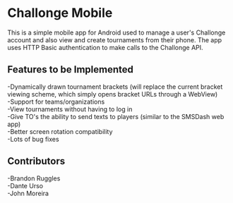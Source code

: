 Challonge Mobile
==================

This is a simple mobile app for Android used to manage a user's Challonge account and also view and create tournaments from their phone. The app uses HTTP Basic authentication to make calls to the Challonge API.

Features to be Implemented
------------------------------

-Dynamically drawn tournament brackets (will replace the current bracket viewing scheme, which simply opens bracket URLs through a WebView)<br>
-Support for teams/organizations<br>
-View tournaments without having to log in<br>
-Give TO's the ability to send texts to players (similar to the SMSDash web app)<br>
-Better screen rotation compatibility<br>
-Lots of bug fixes

Contributors
------------------------

-Brandon Ruggles<br>
-Dante Urso<br>
-John Moreira
